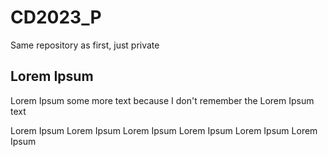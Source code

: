 # CD2023_P
Same repository as first, just private

## Lorem Ipsum

Lorem Ipsum some more text because I don't remember the Lorem Ipsum text

Lorem Ipsum Lorem Ipsum Lorem Ipsum Lorem Ipsum Lorem Ipsum Lorem Ipsum